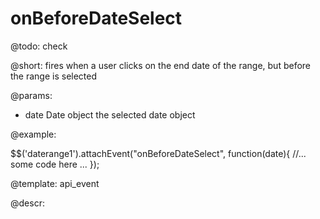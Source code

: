 onBeforeDateSelect
=============

@todo:
	check 

@short:
	fires when a user clicks on the end date of the range, but before the range is selected 

@params:
- date		Date object		the selected date object 

@example: 
	
$$('daterange1').attachEvent("onBeforeDateSelect", function(date){
    //... some code here ... 
});

@template:	api_event

@descr: